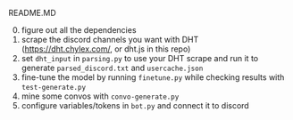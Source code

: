 README.MD

0) figure out all the dependencies
1) scrape the discord channels you want with DHT (https://dht.chylex.com/, or dht.js in this repo)
2) set `dht_input` in `parsing.py` to use your DHT scrape and run it to generate `parsed_discord.txt` and `usercache.json`
3) fine-tune the model by running `finetune.py` while checking results with `test-generate.py`
4) mine some convos with `convo-generate.py`
5) configure variables/tokens in `bot.py` and connect it to discord